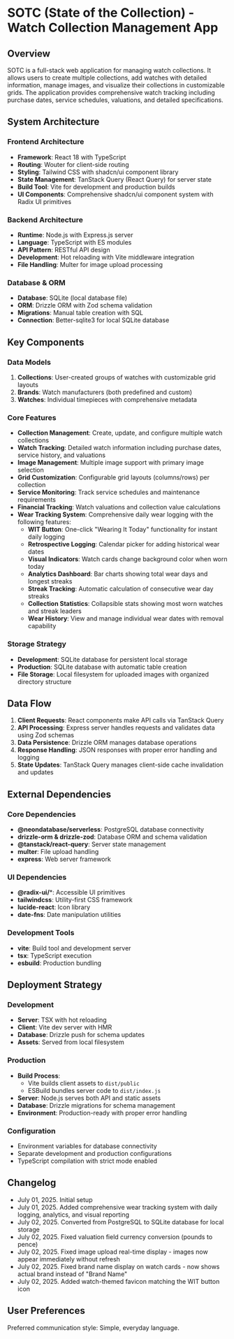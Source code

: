 # SOTC (State of the Collection) - Watch Collection Management App

## Overview

SOTC is a full-stack web application for managing watch collections. It allows users to create multiple collections, add watches with detailed information, manage images, and visualize their collections in customizable grids. The application provides comprehensive watch tracking including purchase dates, service schedules, valuations, and detailed specifications.

## System Architecture

### Frontend Architecture
- **Framework**: React 18 with TypeScript
- **Routing**: Wouter for client-side routing
- **Styling**: Tailwind CSS with shadcn/ui component library
- **State Management**: TanStack Query (React Query) for server state
- **Build Tool**: Vite for development and production builds
- **UI Components**: Comprehensive shadcn/ui component system with Radix UI primitives

### Backend Architecture
- **Runtime**: Node.js with Express.js server
- **Language**: TypeScript with ES modules
- **API Pattern**: RESTful API design
- **Development**: Hot reloading with Vite middleware integration
- **File Handling**: Multer for image upload processing

### Database & ORM
- **Database**: SQLite (local database file)
- **ORM**: Drizzle ORM with Zod schema validation
- **Migrations**: Manual table creation with SQL
- **Connection**: Better-sqlite3 for local SQLite database

## Key Components

### Data Models
1. **Collections**: User-created groups of watches with customizable grid layouts
2. **Brands**: Watch manufacturers (both predefined and custom)
3. **Watches**: Individual timepieces with comprehensive metadata

### Core Features
- **Collection Management**: Create, update, and configure multiple watch collections
- **Watch Tracking**: Detailed watch information including purchase dates, service history, and valuations
- **Image Management**: Multiple image support with primary image selection
- **Grid Customization**: Configurable grid layouts (columns/rows) per collection
- **Service Monitoring**: Track service schedules and maintenance requirements
- **Financial Tracking**: Watch valuations and collection value calculations
- **Wear Tracking System**: Comprehensive daily wear logging with the following features:
  - **WIT Button**: One-click "Wearing It Today" functionality for instant daily logging
  - **Retrospective Logging**: Calendar picker for adding historical wear dates
  - **Visual Indicators**: Watch cards change background color when worn today
  - **Analytics Dashboard**: Bar charts showing total wear days and longest streaks
  - **Streak Tracking**: Automatic calculation of consecutive wear day streaks
  - **Collection Statistics**: Collapsible stats showing most worn watches and streak leaders
  - **Wear History**: View and manage individual wear dates with removal capability

### Storage Strategy
- **Development**: SQLite database for persistent local storage
- **Production**: SQLite database with automatic table creation
- **File Storage**: Local filesystem for uploaded images with organized directory structure

## Data Flow

1. **Client Requests**: React components make API calls via TanStack Query
2. **API Processing**: Express server handles requests and validates data using Zod schemas
3. **Data Persistence**: Drizzle ORM manages database operations
4. **Response Handling**: JSON responses with proper error handling and logging
5. **State Updates**: TanStack Query manages client-side cache invalidation and updates

## External Dependencies

### Core Dependencies
- **@neondatabase/serverless**: PostgreSQL database connectivity
- **drizzle-orm & drizzle-zod**: Database ORM and schema validation
- **@tanstack/react-query**: Server state management
- **multer**: File upload handling
- **express**: Web server framework

### UI Dependencies
- **@radix-ui/***: Accessible UI primitives
- **tailwindcss**: Utility-first CSS framework
- **lucide-react**: Icon library
- **date-fns**: Date manipulation utilities

### Development Tools
- **vite**: Build tool and development server
- **tsx**: TypeScript execution
- **esbuild**: Production bundling

## Deployment Strategy

### Development
- **Server**: TSX with hot reloading
- **Client**: Vite dev server with HMR
- **Database**: Drizzle push for schema updates
- **Assets**: Served from local filesystem

### Production
- **Build Process**: 
  - Vite builds client assets to `dist/public`
  - ESBuild bundles server code to `dist/index.js`
- **Server**: Node.js serves both API and static assets
- **Database**: Drizzle migrations for schema management
- **Environment**: Production-ready with proper error handling

### Configuration
- Environment variables for database connectivity
- Separate development and production configurations
- TypeScript compilation with strict mode enabled

## Changelog
- July 01, 2025. Initial setup
- July 01, 2025. Added comprehensive wear tracking system with daily logging, analytics, and visual reporting
- July 02, 2025. Converted from PostgreSQL to SQLite database for local storage
- July 02, 2025. Fixed valuation field currency conversion (pounds to pence)
- July 02, 2025. Fixed image upload real-time display - images now appear immediately without refresh
- July 02, 2025. Fixed brand name display on watch cards - now shows actual brand instead of "Brand Name"
- July 02, 2025. Added watch-themed favicon matching the WIT button icon

## User Preferences

Preferred communication style: Simple, everyday language.